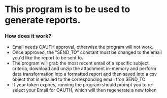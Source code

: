 # This program is to be used to generate reports.
### How does it work?
- Email needs OAUTH approval, otherwise the program will not work.
- Once approved, the "SEND_TO" constant must be changed to the email you'd like the report to be sent to.
- The program will grab the most recent email of a specific subject criteria, download and unzip the attachment in-memory and perform data transformation into a formatted report and then saved into a csv object that is emailed to the corresponding email fron SEND_TO
- If your token expires, running the program should prompt you to re-select your Email for OAUTH, which will then regenerate a new token
